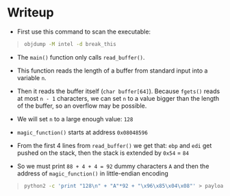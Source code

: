 # Writeup

- First use this command to scan the executable:
> ```Bash
> objdump -M intel -d break_this
> ```

- The `main()` function only calls `read_buffer()`.
- This function reads the length of a buffer from standard input into a variable `n`.
- Then it reads the buffer itself (`char buffer[64]`). Because `fgets()` reads at most `n - 1` characters, we can set `n` to a value bigger than the length of the buffer, so an overflow may be possible.
- We will set `n` to a large enough value: `128`

- `magic_function()` starts at address `0x08048596`
- From the first 4 lines from `read_buffer()` we get that: `ebp` and `edi` get pushed on the stack, then the stack is extended by `0x54` = `84`
- So we must print `88 + 4 + 4 = 92` dummy characters `A` and then the address of `magic_function()` in little-endian encoding

> ``` Bash
> python2 -c 'print "128\n" + "A"*92 + "\x96\x85\x04\x08"' > payload
> ```